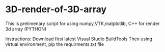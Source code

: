 # 3D-render-of-3D-array
This is prelimenary script for using numpy,VTK,matplotlib, C++ for render 3d array  (PYTHON)

Instructions:
Download first latest Visual Studio BuildTools
Then using virtual environment, pip the requirments.txt file 


